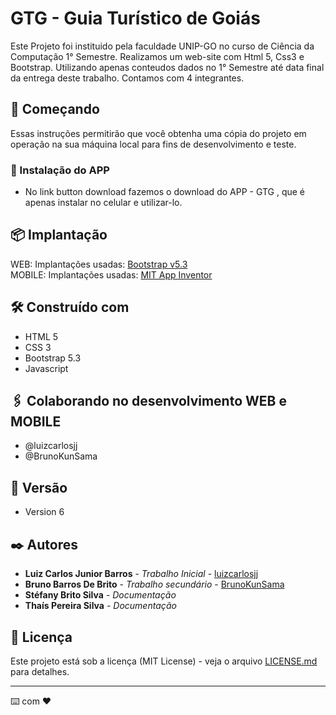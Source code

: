 # GTG - Guia Turístico de Goiás

Este Projeto foi instituido pela faculdade UNIP-GO no curso de Ciência da Computação 1° Semestre. Realizamos um web-site com Html 5, Css3 e Bootstrap. Utilizando apenas conteudos dados no 1° Semestre até data final da entrega deste trabalho. Contamos com 4 integrantes.

## 🚀 Começando

Essas instruções permitirão que você obtenha uma cópia do projeto em operação na sua máquina local para fins de desenvolvimento e teste.

### 🔧 Instalação do APP

- No link button download fazemos o download do APP - GTG , que é apenas instalar no celular e utilizar-lo.

## 📦 Implantação

WEB: Implantações usadas: <a href="https://getbootstrap.com/docs/5.3/getting-started/download/">Bootstrap v5.3</a> <br>
MOBILE: Implantações usadas: <a href="https://appinventor.mit.edu/">MIT App Inventor</a>


## 🛠️ Construído com

* HTML 5 
* CSS 3
* Bootstrap 5.3
* Javascript

## 🖇️ Colaborando no desenvolvimento WEB e MOBILE

- @luizcarlosjj
- @BrunoKunSama

## 📌 Versão

* Version 6

## ✒️ Autores

* **Luiz Carlos Junior Barros** - *Trabalho Inicial* - [luizcarlosjj](https://github.com/luizcarlosjj)
* **Bruno Barros De Brito** - *Trabalho secundário* - [BrunoKunSama](https://github.com/BrunoKunSama)
* **Stéfany Brito Silva** - *Documentação* 
* **Thaís Pereira Silva** - *Documentação* 

## 📄 Licença

Este projeto está sob a licença (MIT License) - veja o arquivo [LICENSE.md](https://github.com/luizcarlosjj/aps-web/LICENCE) para detalhes.

---
⌨️ com ❤️
